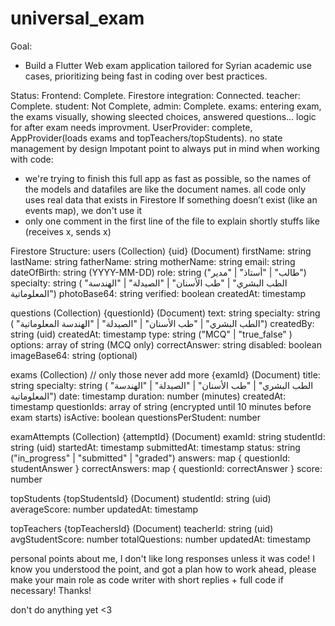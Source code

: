 # universal_exam

Goal:

- Build a Flutter Web exam application tailored for Syrian academic use cases, prioritizing being fast in coding over best practices.

Status:
Frontend: Complete.
Firestore integration: Connected.
teacher: Complete.
student: Not Complete,
admin: Complete.
exams: entering exam, the exams visually, showing sleected choices, answered questions... logic for after exam needs improvment.
UserProvider: complete, AppProvider(loads exams and topTeachers/topStudents).
no state management by design
Impotant point to always put in mind when working with code:

- we're trying to finish this full app as fast as possible, so the names of the models and datafiles are like the document names. all code only uses real data that exists in Firestore If something doesn’t exist (like an events map), we don't use it
- only one comment in the first line of the file to explain shortly stuffs like (receives x, sends x)

Firestore Structure:
users (Collection)
{uid} (Document)
firstName: string
lastName: string
fatherName: string
motherName: string
email: string
dateOfBirth: string (YYYY-MM-DD)
role: string ("طالب" | "أستاذ" | "مدير")
specialty: string ( "الطب البشري" | "طب الأسنان" | "الصيدلة" | "الهندسة المعلوماتية")
photoBase64: string
verified: boolean
createdAt: timestamp

questions (Collection)
{questionId} (Document)
text: string
specialty: string ( "الطب البشري" | "طب الأسنان" | "الصيدلة" | "الهندسة المعلوماتية")
createdBy: string (uid)
createdAt: timestamp
type: string ("MCQ" | "true_false" )
options: array of string (MCQ only)
correctAnswer: string
disabled: boolean
imageBase64: string (optional)

exams (Collection) // only those never add more
{examId} (Document)
title: string
specialty: string ( "الطب البشري" | "طب الأسنان" | "الصيدلة" | "الهندسة المعلوماتية")
date: timestamp
duration: number (minutes)
createdAt: timestamp
questionIds: array of string (encrypted until 10 minutes before exam starts)
isActive: boolean
questionsPerStudent: number

examAttempts (Collection)
{attemptId} (Document)
examId: string
studentId: string (uid)
startedAt: timestamp
submittedAt: timestamp
status: string ("in_progress" | "submitted" | "graded")
answers: map { questionId: studentAnswer }
correctAnswers: map { questionId: correctAnswer }
score: number

topStudents
{topStudentsId} (Document)
studentId: string (uid)
averageScore: number
updatedAt: timestamp

topTeachers
{topTeachersId} (Document)
teacherId: string (uid)
avgStudentScore: number
totalQuestions: number
updatedAt: timestamp

personal points about me, I don't like long responses unless it was code!
I know you understood the point, and got a plan how to work ahead, please make your main role as code writer with short replies + full code if necessary! Thanks!

don't do anything yet <3
